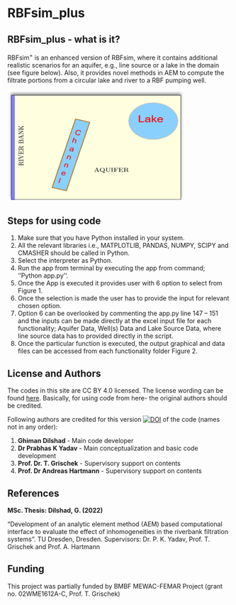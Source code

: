 # RBFsim_plus

## RBFsim_plus - what is it?

RBFsim<sup>+</sup> is an enhanced version of RBFsim, where it contains additional realistic scenarios for an aquifer, e.g., line source or a lake in the domain (see figure below). Also, it provides novel methods in AEM to compute the filtrate portions from a circular lake and river to a RBF pumping well.

<img src="https://github.com/HTWDMAR/RBFsim_plus/blob/main/Manual/RBFsim_plus.png" width="400" height="250">

## Steps for using code 

1.	Make sure that you have Python installed in your system.
2.	All the relevant libraries i.e., MATPLOTLIB, PANDAS, NUMPY, SCIPY and CMASHER should be called in Python.
3.	Select the interpreter as Python.
4.	Run the app from terminal by executing the app from command; ‘’Python app.py’’. 
5.	Once the App is executed it provides user with 6 option to select from Figure 1.
6.	Once the selection is made the user has to provide the input for relevant chosen option. 
7.	Option 6 can be overlooked by commenting the app.py line 147 – 151 and the inputs can be made directly at the excel input file for each functionality; Aquifer Data, Well(s) Data and Lake Source Data, where line source data has to provided directly in the script. 
8.	Once the particular function is executed, the output graphical and data files can be accessed from each functionality folder Figure 2. 




## License and Authors
The codes in this site are CC BY 4.0 licensed. The license wording can be found [here](https://creativecommons.org/licenses/by/4.0/).
Basically, for using code from here- the original authors should be credited.


Following authors are credited for this version [![DOI](https://zenodo.org/badge/576731061.svg)](https://zenodo.org/badge/latestdoi/576731061)
of the code (names not in any order):

1. **Ghiman Dilshad** - Main code developer
2. **Dr Prabhas K Yadav** - Main conceptualization and basic code development
7. **Prof. Dr. T. Grischek** - Supervisory support on contents
4. **Prof. Dr Andreas Hartmann** - Supervisory support on contents





## References

**MSc. Thesis: Dilshad, G. (2022)**


“Development of an analytic element method (AEM) based computational interface to evaluate the effect of inhomogeneities in the riverbank filtration systems”.
TU Dresden, Dresden. Supervisors: Dr. P. K. Yadav, Prof. T. Grischek and Prof. A. Hartmann

## Funding

This project was partially funded by BMBF MEWAC-FEMAR Project (grant no. 02WME1612A-C, Prof. T. Grischek)
